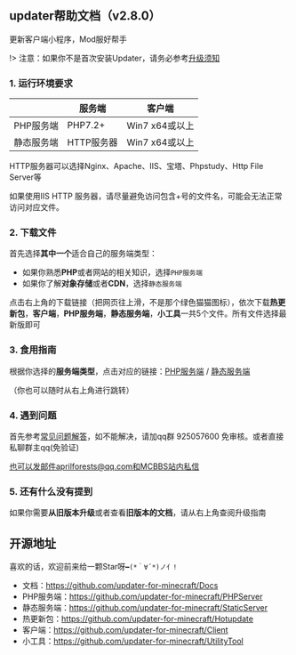 ## updater帮助文档（v2.8.0）

更新客户端小程序，Mod服好帮手

!> 注意：如果你不是首次安装Updater，请务必参考[升级须知](从旧版本升级.md)

### 1. 运行环境要求

|            | 服务端     | 客户端         |
| ---------- | ---------- | -------------- |
| PHP服务端  | PHP7.2+    | Win7 x64或以上 |
| 静态服务端 | HTTP服务器 | Win7 x64或以上 |

HTTP服务器可以选择Nginx、Apache、IIS、宝塔、Phpstudy、Http File Server等

如果使用IIS HTTP 服务器，请尽量避免访问包含+号的文件名，可能会无法正常访问对应文件。

### 2. 下载文件

首先选择**其中一个**适合自己的服务端类型：

+ 如果你熟悉**PHP**或者网站的相关知识，选择`PHP服务端`
+ 如果你了解**对象存储**或者**CDN**，选择`静态服务端`

点击右上角的下载链接（把网页往上滑，不是那个绿色猫猫图标），依次下载**热更新包**，**客户端**，**PHP服务端**，**静态服务端**，**小工具**一共5个文件。所有文件选择最新版即可

### 3. 食用指南

根据你选择的**服务端类型**，点击对应的链接：[PHP服务端](PHP服务端安装.md ':target=_blank') / [静态服务端](静态服务端安装.md ':target=_blank')

（你也可以随时从右上角进行跳转）

### 4. 遇到问题

首先参考[常见问题解答](FAQ.md ':target=_blank')，如不能解决，请加qq群 925057600 免审核。或者直接私聊群主qq(免验证)

也可以发邮件aprilforests@qq.com和MCBBS站内私信

### 5. 还有什么没有提到

如果你需要**从旧版本升级**或者查看**旧版本的文档**，请从右上角查阅升级指南

## 开源地址

喜欢的话，欢迎前来给一颗Star呀`━(*｀∀´*)ノ亻!`

+ 文档：https://github.com/updater-for-minecraft/Docs
+ PHP服务端：https://github.com/updater-for-minecraft/PHPServer
+ 静态服务端：https://github.com/updater-for-minecraft/StaticServer
+ 热更新包：https://github.com/updater-for-minecraft/Hotupdate
+ 客户端：https://github.com/updater-for-minecraft/Client
+ 小工具：https://github.com/updater-for-minecraft/UtilityTool